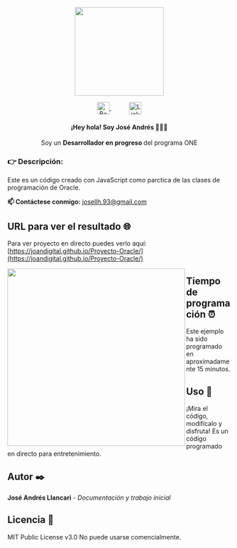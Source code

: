 <p align="center" width="300">
   <img align="center" width="200" src="https://i.ibb.co/JcBbMKD/circulo.png"/>

<p align="center">
    <a href="https://www.behance.net/jose_andres_llancari" style="margin: 0 20px;"><img align="center" src="https://raw.githubusercontent.com/rahuldkjain/github-profile-readme-generator/master/src/images/icons/Social/behance.svg" alt="Behance - José Andrés Llancari" height="28px" width="28px" />
    </a>
    <a href="https://www.linkedin.com/in/jose-andres-llancari/" style="margin: 0 20px;"><img align="center" src="https://upload.wikimedia.org/wikipedia/commons/thumb/c/ca/LinkedIn_logo_initials.png/640px-LinkedIn_logo_initials.png" alt="Linkedin - José Andrés Llancari" height="28px" width="28px" />
    </a>
</p>

<h4 align="center">¡Hey hola! Soy José Andrés 👨🏻‍💻</h4>
<p align="center">Soy un <strong>Desarrollador en progreso </strong> del programa ONE <br /></p>


<h3>👉 Descripción:</h3>
Este es un código creado con JavaScript como parctica de las clases de programación de Oracle.

<p><strong>📫 Contáctese conmigo:</strong> <a href="mailto:elcorreoquequieres@correo.com">josellh.93@gmail.com</a></p> 


## URL para ver el resultado 🌐
Para ver proyecto en directo puedes verlo aquí:
[https://joandigital.github.io/Proyecto-Oracle/](https://joandigital.github.io/Proyecto-Oracle/)


<img align="left" width="400" src="https://i.ibb.co/QpQT5wt/pr-ctica-de-edades.png">


## Tiempo de programación ⏰
Este ejemplo ha sido programado en aproximadamente 15 minutos.

## Uso 🚀
¡Mira el código, modifícalo y disfruta!
Es un código programado en directo para entretenimiento.


## Autor ✒️
**José Andrés Llancari** - *Documentación y trabajo inicial*


## Licencia 📄
MIT Public License v3.0
No puede usarse comencialmente.
